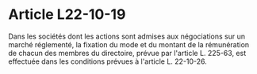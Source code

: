 # Article L22-10-19

Dans les sociétés dont les actions sont admises aux négociations sur un marché réglementé, la fixation du mode et du montant de la rémunération de chacun des membres du directoire, prévue par l'article L. 225-63, est effectuée dans les conditions prévues à l'article L. 22-10-26.
